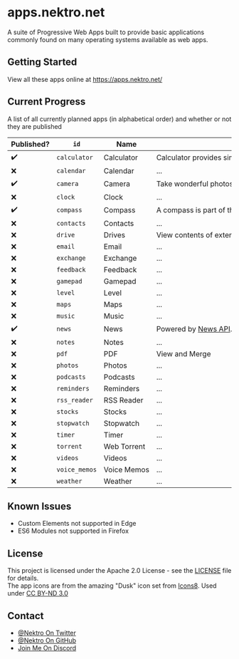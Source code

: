 # apps.nektro.net
A suite of Progressive Web Apps built to provide basic applications commonly found on many operating systems available as web apps.

## Getting Started
View all these apps online at https://apps.nektro.net/

## Current Progress
A list of all currently planned apps (in alphabetical order) and whether or not they are published

<style>
td { white-space:nowrap; }
</style>

| Published? | `id` | Name | Description |
| ---------- | ---- | ---- | ----------- |
| ✔️ | `calculator`    | Calculator    | Calculator provides simple mathematical functions in a beautiful web app. |
| ❌ | `calendar`      | Calendar      | ... |
| ✔️ | `camera`        | Camera        | Take wonderful photos right from the web. |
| ❌ | `clock`         | Clock         | ... |
| ✔️ | `compass`       | Compass       | A compass is part of the essential outdoors toolkit. With this web app, you can now have one. |
| ❌ | `contacts`      | Contacts      | ... |
| ❌ | `drive`         | Drives        | View contents of external drives (flash drives, sd cards, etc) |
| ❌ | `email`         | Email         | ... |
| ❌ | `exchange`      | Exchange      | ... |
| ❌ | `feedback`      | Feedback      | ... |
| ❌ | `gamepad`       | Gamepad       | ... |
| ❌ | `level`         | Level         | ... |
| ❌ | `maps`          | Maps          | ... |
| ❌ | `music`         | Music         | ... |
| ✔️ | `news`          | News          | Powered by [News API](https://newsapi.org/). Get breaking news headlines, and search for articles from over 5,000 news sources and blogs. |
| ❌ | `notes`         | Notes         | ... |
| ❌ | `pdf`           | PDF           | View and Merge |
| ❌ | `photos`        | Photos        | ... |
| ❌ | `podcasts`      | Podcasts      | ... |
| ❌ | `reminders`     | Reminders     | ... |
| ❌ | `rss_reader`    | RSS Reader    | ... |
| ❌ | `stocks`        | Stocks        | ... |
| ❌ | `stopwatch`     | Stopwatch     | ... |
| ❌ | `timer`         | Timer         | ... |
| ❌ | `torrent`       | Web Torrent   | ... |
| ❌ | `videos`        | Videos        | ... |
| ❌ | `voice_memos`   | Voice Memos   | ... |
| ❌ | `weather`       | Weather       | ... |

## Known Issues
- Custom Elements not supported in Edge
- ES6 Modules not supported in Firefox

## License
This project is licensed under the Apache 2.0 License - see the [LICENSE](LICENSE) file for details.  
The app icons are from the amazing "Dusk" icon set from [Icons8](https://icons8.com/). Used under [CC BY-ND 3.0](https://creativecommons.org/licenses/by-nd/3.0/)

## Contact
- [@Nektro On Twitter](https://twitter.com/Nektro)
- [@Nektro On GitHub](https://github.com/Nektro)
- [Join Me On Discord](https://discord.gg/beUGrGk)
